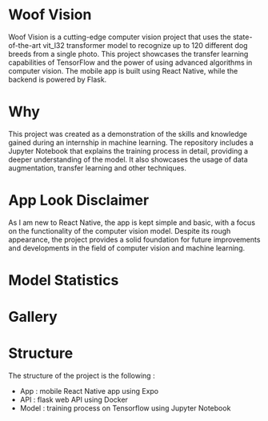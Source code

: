 # Woof Vision
Woof Vision is a cutting-edge computer vision project that uses the state-of-the-art vit_l32 transformer model to recognize up to 120 different dog breeds from a single photo. This project showcases the transfer learning capabilities of TensorFlow and the power of using advanced algorithms in computer vision. The mobile app is built using React Native, while the backend is powered by Flask.

# Why
This project was created as a demonstration of the skills and knowledge gained during an internship in machine learning. The repository includes a Jupyter Notebook that explains the training process in detail, providing a deeper understanding of the model. It also showcases the usage of data augmentation, transfer learning and other techniques.

# App Look Disclaimer
As I am new to React Native, the app is kept simple and basic, with a focus on the functionality of the computer vision model. Despite its rough appearance, the project provides a solid foundation for future improvements and developments in the field of computer vision and machine learning.

# Model Statistics
<insert graphs and data>

# Gallery
<insert photos and gifs>

# Structure
The structure of the project is the following :
 - App : mobile React Native app using Expo
 - API : flask web API using Docker
 - Model : training process on Tensorflow using Jupyter Notebook
